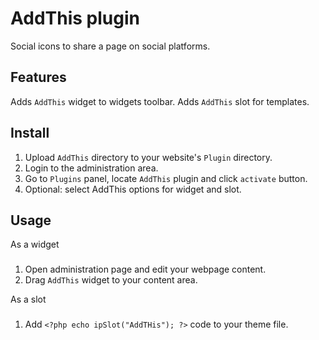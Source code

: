 # AddThis plugin

Social icons to share a page on social platforms.

## Features

Adds `AddThis` widget to widgets toolbar. 
Adds `AddThis` slot for templates.

## Install

1. Upload `AddThis` directory to your website's `Plugin` directory.
2. Login to the administration area.
3. Go to `Plugins` panel, locate `AddThis` plugin and click `activate` button.
4. Optional: select AddThis options for widget and slot.

## Usage

As a widget
###

1. Open administration page and edit your webpage content.
2. Drag `AddThis` widget to your content area.

As a slot
###
1. Add `<?php echo ipSlot("AddTHis"); ?>` code to your theme file.

